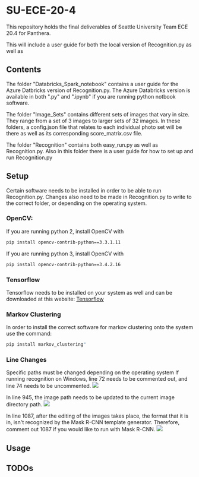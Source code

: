 # SU-ECE-20-4

This repository holds the final deliverables of Seattle University Team ECE 20.4 for Panthera.

This will include a user guide for both the local version of Recognition.py as well as  

## Contents

The folder "Databricks_Spark_notebook" contains a user guide for the Azure Datbricks
version of Recognition.py. The Azure Databricks version is available in both ".py" and ".ipynb" if you are running
python notbook software.

The folder "Image_Sets" contains different sets of images that vary in size. They range from a set of 3 images to 
larger sets of 32 images. In these folders, a config.json file that relates to each individual photo set will be
there as well as its corresponding score_matrix.csv file. 

The folder "Recognition" contains both easy_run.py as well as Recognition.py. Also in this folder there is 
a user guide for how to set up and run Recognition.py

## Setup
Certain software needs to be installed in order to be able to run Recognition.py. Changes also need to be made
in Recognition.py to write to the correct folder, or depending on the operating system. 

### OpenCV:
  If you are running python 2, install OpenCV with 
  ```bash
  pip install opencv-contrib-python==3.3.1.11
  ```

  If you are running python 3, install OpenCV with 
  ```bash
  pip install opencv-contrib-python==3.4.2.16
  ```

### Tensorflow 
Tensorflow needs to be installed on your system as well and can be downloaded at this website: 
[Tensorflow](https://www.tensorflow.org/install)

### Markov Clustering
In order to install the correct software for markov clustering onto the system use the command:
  ```bash
  pip install markov_clustering"
  ```
### Line Changes
Specific paths must be changed depending on the operating system
If running recognition on Windows, line 72 needs to be commented out, and line 74 needs to be uncommented.
![](https://github.com/caballe4/SU-ECE-20-4/blob/master/Images_For_README/Screen%20Shot%202020-06-01%20at%208.30.17%20PM.png)


In line 945, the image path needs to be updated to the current image directory path.
![](https://github.com/caballe4/SU-ECE-20-4/blob/master/Images_For_README/Screen%20Shot%202020-06-01%20at%208.33.29%20PM.png)

In line 1087, after the editing of the images takes place, the format that it is in, isn't recognized by the
Mask R-CNN template generator. Therefore, comment out 1087 if you would like to run with Mask R-CNN. 
![](https://github.com/caballe4/SU-ECE-20-4/blob/master/Images_For_README/Screen%20Shot%202020-06-01%20at%208.33.56%20PM.png)

## Usage

## TODOs

